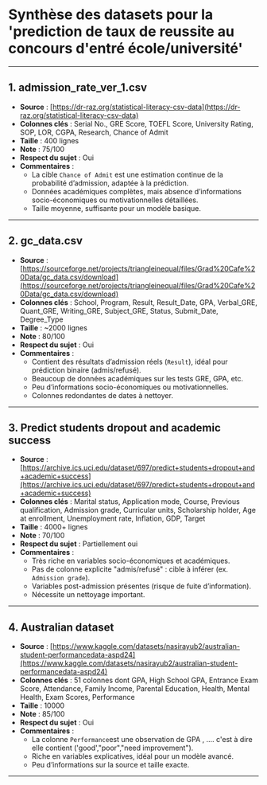 # Synthèse des datasets pour la 'prediction de taux de reussite au concours d'entré école/université'

---

## 1. admission_rate_ver_1.csv  
- **Source** : [https://dr-raz.org/statistical-literacy-csv-data](https://dr-raz.org/statistical-literacy-csv-data)  
- **Colonnes clés** : Serial No., GRE Score, TOEFL Score, University Rating, SOP, LOR, CGPA, Research, Chance of Admit  
- **Taille** : 400 lignes  
- **Note** : 75/100  
- **Respect du sujet** : Oui  
- **Commentaires** :  
  - La cible `Chance of Admit` est une estimation continue de la probabilité d’admission, adaptée à la prédiction.  
  - Données académiques complètes, mais absence d’informations socio-économiques ou motivationnelles détaillées.  
  - Taille moyenne, suffisante pour un modèle basique.  

---

## 2. gc_data.csv  
- **Source** : [https://sourceforge.net/projects/triangleinequal/files/Grad%20Cafe%20Data/gc_data.csv/download](https://sourceforge.net/projects/triangleinequal/files/Grad%20Cafe%20Data/gc_data.csv/download)  
- **Colonnes clés** : School, Program, Result, Result_Date, GPA, Verbal_GRE, Quant_GRE, Writing_GRE, Subject_GRE, Status, Submit_Date, Degree_Type  
- **Taille** : ~2000 lignes  
- **Note** : 80/100  
- **Respect du sujet** : Oui  
- **Commentaires** :  
  - Contient des résultats d’admission réels (`Result`), idéal pour prédiction binaire (admis/refusé).  
  - Beaucoup de données académiques sur les tests GRE, GPA, etc.  
  - Peu d’informations socio-économiques ou motivationnelles.  
  - Colonnes redondantes de dates à nettoyer.  

---

## 3. Predict students dropout and academic success  
- **Source** : [https://archive.ics.uci.edu/dataset/697/predict+students+dropout+and+academic+success](https://archive.ics.uci.edu/dataset/697/predict+students+dropout+and+academic+success)  
- **Colonnes clés** : Marital status, Application mode, Course, Previous qualification, Admission grade, Curricular units, Scholarship holder, Age at enrollment, Unemployment rate, Inflation, GDP, Target  
- **Taille** : 4000+ lignes  
- **Note** : 70/100  
- **Respect du sujet** : Partiellement oui  
- **Commentaires** :  
  - Très riche en variables socio-économiques et académiques.  
  - Pas de colonne explicite "admis/refusé" : cible à inférer (ex. `Admission grade`).  
  - Variables post-admission présentes (risque de fuite d’information).  
  - Nécessite un nettoyage important.  

---

## 4. Australian dataset  
- **Source** : [https://www.kaggle.com/datasets/nasirayub2/australian-student-performancedata-aspd24](https://www.kaggle.com/datasets/nasirayub2/australian-student-performancedata-aspd24) 
- **Colonnes clés** : 51 colonnes dont GPA, High School GPA, Entrance Exam Score, Attendance, Family Income, Parental Education, Health, Mental Health, Exam Scores, Performance  
- **Taille** : 10000  
- **Note** : 85/100  
- **Respect du sujet** : Oui  
- **Commentaires** :    
  - La colonne `Performance`est une observation de GPA , .... c'est à dire elle contient ('good',"poor","need improvement").  
  - Riche en variables explicatives, idéal pour un modèle avancé.  
  - Peu d’informations sur la source et taille exacte.  

---


